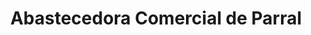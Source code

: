 ---
title: "Abastecedora Comercial de Parral"
url: /hidalgo-del-parral/abastecedora-comercial-de-parral/
shop: supermercado
---